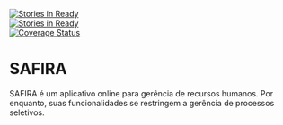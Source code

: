 [![Stories in Ready](https://badge.waffle.io/4Soft/SAFIRA.png?label=ready)](https://waffle.io/4Soft/SAFIRA)  
[![Stories in Ready](https://badge.waffle.io/SeuRAUL/SAFIRA.png?label=ready)](https://waffle.io/SeuRAUL/SAFIRA)  
[![Coverage Status](https://coveralls.io/repos/SeuRAUL/SAFIRA/badge.png)](https://coveralls.io/r/SeuRAUL/SAFIRA)

SAFIRA
===
SAFIRA é um aplicativo online para gerência de recursos humanos. Por enquanto, suas funcionalidades se restringem a gerência de processos seletivos.
